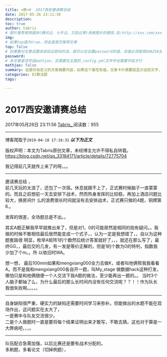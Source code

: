 ```yaml
---
title: <原>#  2017西安邀请赛总结
date: 2017-05-26 23:11:56
description:
toc: true
author: tabris
# 图片推荐使用图床(腾讯云、七牛云、又拍云等)来做图片的路径.如:http://xxx.com/xxx.jpg
img: 
# 如果top值为true，则会是首页推荐文章
top: false
# 如果要对文章设置阅读验证密码的话，就可以在设置password的值，该值必须是用SHA256加密后的密码，防止被他人识破
password: 
# 本文章是否开启mathjax，且需要在主题的_config.yml文件中也需要开启才行
mathjax: false
summary: 这是你自定义的文章摘要内容，如果这个属性有值，文章卡片摘要就显示这段文字，否则程序会自动截取文章的部分内容作为摘要
categories: OJ算法题
tags:

---
```





#  2017西安邀请赛总结

2017年05月26日 23:11:56  [ Tabris_ ](https://me.csdn.net/qq_33184171) 阅读数：955


--- 
 博客爬取于`2019-04-18 17:16:31`
***以下为正文***

版权声明：本文为Tabris原创文章，未经博主允许不得私自转载。
https://blog.csdn.net/qq_33184171/article/details/72775704

我记得前几天就传上来了的呀。。。

* * *

邀请赛总结 ，  
前几天玩的太浪了，还包了一次宿。休息就跟不上了，正式赛时候脑子一直蒙蒙的。而且之前想前一天去安排下战术，然而热身发挥的比较稳，再加上酒店问题比较大，换房间什
么的浪费很长时间就没有去安排战术，正式赛只做的4题，铜牌第6.。

发挥的很差，全场题总是不出。。

其实A题正解我早早就推出来了，但是对1，0的可能居然是相同的抱有疑问。。我做的时候不敢相信最后居然能变成一个式子，，认为一定是我想错了，，自以为这种题套路很
明显，枚举A矩阵1的个数然后统计答案就好了，，，就还在那么写了，最终GG，，最后交的几发，有一发是等价正解的，但是1的个数为0的特判，指数我少加了个m。。所
以依旧时WA。

想一想， 最后100min如果和mengxiang000全力去做K，或者叫他俩帮我我看看A。而不是我和mengxiang000各自开一题，叫My_stage
做数据hack这种打发，哪怕只是和他俩随便一个人交流下我A题的做法，至少能再出一题的。。
当时3个人脑子都抽了么，为什么最后的那么长时间内没有任何交流呢？？！！作为队长 我很失败啊。。。。。

* * *

自身缺陷很严重，硬实力的缺陷还需要时间学习来弥补。但能做出的水题不能在现场作出，这问题实在太大了，  
一是赛中与队友交流很少。  
二是个人做题时一直是要将每个结果证明出来才敢写，不敢去猜。这也对于算是一大弊病吧，，，。

* * *

队伍配合急需加强，以后比赛还是要有战术分配的。  
多刷题，多看论文（切掉例题），

